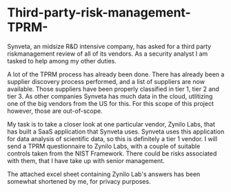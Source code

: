 # Third-party-risk-management-TPRM-

Synveta, an midsize R&D intensive company, has asked for a third party riskmanagement review of all of its vendors.
As a security analyst I am tasked to help among my other duties.

A lot of the TPRM process has already been done. 
There has already been a supplier discovery process performed, and a list of suppliers are now available.
Those suppliers have been properly classified in tier 1, tier 2 and tier 3. 
As other companies Synveta has much data in the cloud, utlitizing one of the big vendors from the US for this.
For this scope of this project however, those are out-of-scope.

My task is to take a closer look at one particular vendor, Zynilo Labs, that has built a SaaS application that Synveta uses.
Synveta uses this application for data analysis of scientific data, so this is definitely a tier 1 vendor.
I will send a TPRM questionnaire to Zynilo Labs, with a couple of suitable controls taken from the NIST Framework.
There could be risks associated with them, that I have take up with senior management.

The attached excel sheet containing Zynilo Lab's answers has been somewhat shortened by me, for privacy purposes.
